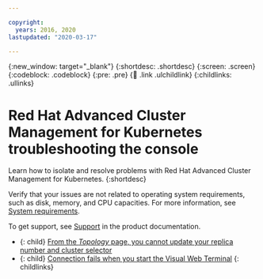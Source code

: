 ```yaml
---

copyright:
  years: 2016, 2020 
lastupdated: "2020-03-17"

---
```


{:new_window: target="_blank"}
{:shortdesc: .shortdesc}
{:screen: .screen}
{:codeblock: .codeblock}
{:pre: .pre}
{:child: .link .ulchildlink}
{:childlinks: .ullinks}

# Red Hat Advanced Cluster Management for Kubernetes troubleshooting the console

<!--verify the links are valid here-->
Learn how to isolate and resolve problems with Red Hat Advanced Cluster Management for Kubernetes.
{:shortdesc}

Verify that your issues are not related to operating system requirements, such as disk, memory, and CPU capacities. For more information, see [System requirements](../install/requirements.md).

To get support, see [Support](support.md) in the product documentation.

- {: child} [From the _Topology_ page, you cannot update your replica number and cluster selector](topology_ui_update.md)
- {: child} [Connection fails when you start the Visual Web Terminal](../../mcm-kui/3.4.0/troubleshoot/ts_login_vwt.md)
{: childlinks}
